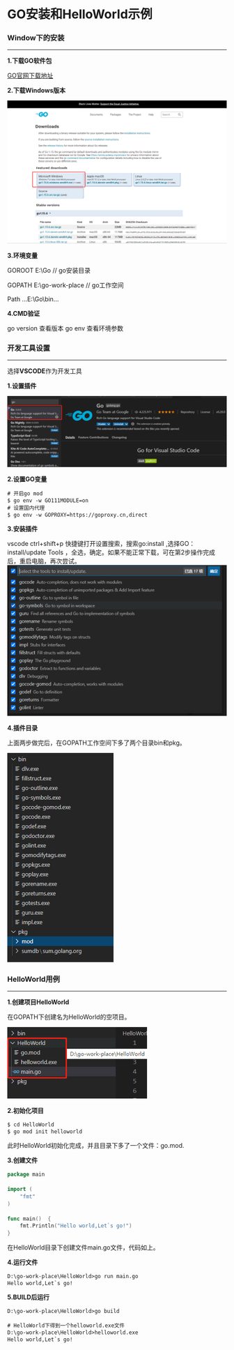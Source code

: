 # GO安装和HelloWorld示例

### Window下的安装

****

**1.下载GO软件包**

[GO官网下载地址](https://golang.google.cn/dl/)

**2.下载Windows版本**

![20201228170950627](..\static\go\20201228170950627.png)

**3.环境变量**

GOROOT   E:\Go    // go安装目录

GOPATH   E:\go-work-place   // go工作空间

Path  ...E:\Go\bin...    

**4.CMD验证**

go version  查看版本
go env  查看环境参数

### 开发工具设置

---

选择**VSCODE**作为开发工具

**1.设置插件**

![20201228171931](.\static\20201228171931.png)

**2.设置GO变量**

```
# 开启go mod
$ go env -w GO111MODULE=on    
# 设置国内代理
$ go env -w GOPROXY=https://goproxy.cn,direct
```

**3.安装插件**

vscode ctrl+shift+p 快捷键打开设置搜索，搜索go:install ,选择GO：install/update Tools ，全选，确定。如果不能正常下载，可在第2步操作完成后，重启电脑，再次尝试。
![20201228171931](..\static\go\20201228214307.png)

**4.插件目录**

上面两步做完后，在GOPATH工作空间下多了两个目录bin和pkg。

![20201228171931](..\static\go\20201228214723.png)

### HelloWorld用例

----

**1.创建项目HelloWorld**

在GOPATH下创建名为HelloWorld的空项目。

![20201228171931](..\static\go\20201228220336.png)

**2.初始化项目**

~~~
$ cd HelloWorld
$ go mod init helloworld
~~~

此时HelloWorld初始化完成，并且目录下多了一个文件：go.mod.

**3.创建文件**

~~~go
package main

import (
	"fmt"
)

func main()  {
	fmt.Println("Hello world,Let`s go!")	
}
~~~

在HelloWorld目录下创建文件main.go文件，代码如上。

**4.运行文件**

~~~
D:\go-work-place\HelloWorld>go run main.go
Hello world,Let`s go!
~~~

**5.BUILD后运行**

~~~
D:\go-work-place\HelloWorld>go build

# HelloWorld下得到一个helloworld.exe文件
D:\go-work-place\HelloWorld>helloworld.exe
Hello world,Let`s go!
~~~





